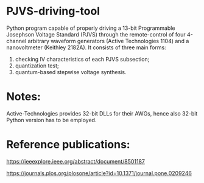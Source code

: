 # PJVS-driving-tool
Python program capable of properly driving a 13-bit Programmable Josephson Voltage Standard (PJVS) through the remote-control of four 4-channel arbitrary waveform generators (Active Technologies 1104) and a nanovoltmeter (Keithley 2182A).
It consists of three main forms:
1) checking IV characteristics of each PJVS subsection;
2) quantization test; 
3) quantum-based stepwise voltage synthesis.

# Notes:
Active-Technologies provides 32-bit DLLs for their AWGs, hence also 32-bit Python version has to be employed.

# Reference publications:

https://ieeexplore.ieee.org/abstract/document/8501187

https://journals.plos.org/plosone/article?id=10.1371/journal.pone.0209246
